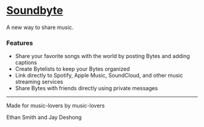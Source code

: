 # [Soundbyte](#)
A new way to share music.

### Features
* Share your favorite songs with the world by posting Bytes and adding captions
* Create Bytelists to keep your Bytes organized
* Link directly to Spotify, Apple Music, SoundCloud, and other music streaming services
* Share Bytes with friends directly using private messages

*** 
Made for music-lovers by music-lovers

Ethan Smith and Jay Deshong
